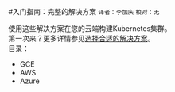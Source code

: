#入门指南：完整的解决方案
`译者：李加庆` `校对：无`

使用这些解决方案在您的云端构建Kubernetes集群。  
第一次来？更多详情参见[选择合适的解决方案]()。   
目录：

 - GCE
 - AWS
 - Azure